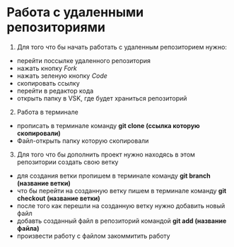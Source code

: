# Работа с удаленными репозиториями #
1. Для того что бы начать работать с удаленным репозиторием нужно:
+ перейти поссылке удаленного репозитория
+ нажать кнопку *Fork* 
+ нажать зеленую кнопку *Code* 
+ скопировать ссылку
+ перейти в редактор кода
+ открыть папку в VSK, где будет храниться репозиторий
2. Работа в терминале
+ прописать в терминале команду __git clone (ссылка которую скопировали)__ 
+ Файл-открыть папку которую скопировали
3. Для того что бы дополнить проект нужно находясь в этом репозитории создать свою ветку
+ для создания ветки пропишем в терминале команду __git branch (название ветки)__
+ что бы перейти на созданную ветку пишем в терминале команду __git checkout (название ветки)__
+ после того как перешли на созданную ветку нужно добавить новый файл
+ добавть созданный файл в репозиторий командой __git add (название файла)__
+ произвести работу с файлом закоммитить работу
